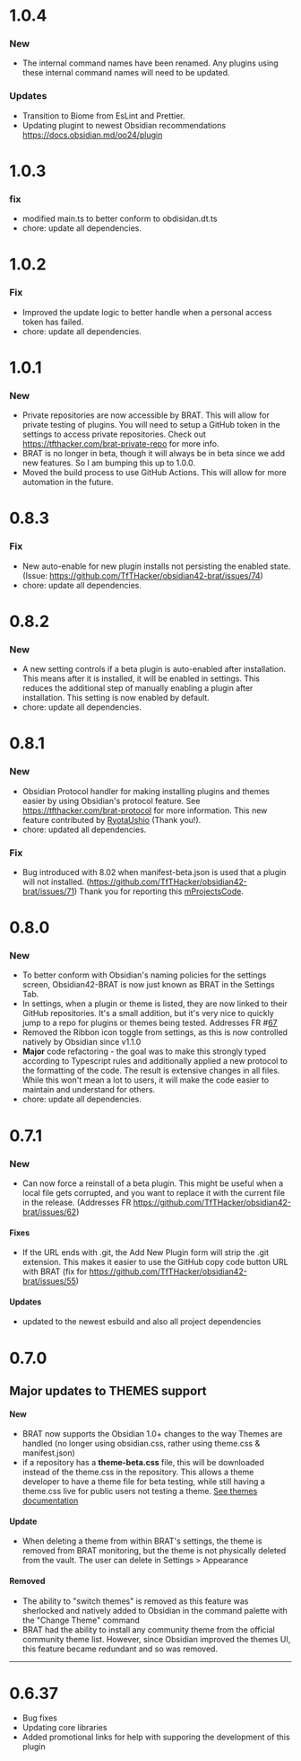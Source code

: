 # 1.0.4

### New
- The internal command names have been renamed. Any plugins using these internal command names will need to be updated.

### Updates
- Transition to Biome from EsLint and Prettier.
- Updating plugint to newest Obsidian recommendations https://docs.obsidian.md/oo24/plugin


# 1.0.3

### fix

- modified main.ts to better conform to obdisidan.dt.ts
- chore: update all dependencies.

# 1.0.2

### Fix

- Improved the update logic to better handle when a personal access token has failed.
- chore: update all dependencies.

# 1.0.1

### New

- Private repositories are now accessible by BRAT. This will allow for private testing of plugins. You will need to setup a GitHub token in the settings to access private repositories. Check out https://tfthacker.com/brat-private-repo for more info.
- BRAT is no longer in beta, though it will always be in beta since we add new features. So I am bumping this up to 1.0.0.
- Moved the build process to use GitHub Actions. This will allow for more automation in the future.

# 0.8.3

### Fix

- New auto-enable for new plugin installs not persisting the enabled state. (Issue: https://github.com/TfTHacker/obsidian42-brat/issues/74)
- chore: update all dependencies.

# 0.8.2

### New

- A new setting controls if a beta plugin is auto-enabled after installation. This means after it is installed, it will be enabled in settings. This reduces the additional step of manually enabling a plugin after installation. This setting is now enabled by default.
- chore: update all dependencies.

# 0.8.1

### New

- Obsidian Protocol handler for making installing plugins and themes easier by using Obsidian's protocol feature. See https://tfthacker.com/brat-protocol for more information.
  This new feature contributed by [RyotaUshio](https://github.com/RyotaUshio) (Thank you!).
- chore: updated all dependencies.

### Fix

- Bug introduced with 8.02 when manifest-beta.json is used that a plugin will not installed. (https://github.com/TfTHacker/obsidian42-brat/issues/71) Thank you for reporting this [mProjectsCode](https://github.com/mProjectsCode).

# 0.8.0

### New

- To better conform with Obsidian's naming policies for the settings screen, Obsidian42-BRAT is now just known as BRAT in the Settings Tab.
- In settings, when a plugin or theme is listed, they are now linked to their GitHub repositories. It's a small addition, but it's very nice to quickly jump to a repo for plugins or themes being tested. Addresses FR #[67](https://github.com/TfTHacker/obsidian42-brat/issues/67)
- Removed the Ribbon icon toggle from settings, as this is now controlled natively by Obsidian since v1.1.0
- **Major** code refactoring - the goal was to make this strongly typed according to Typescript rules and additionally applied a new protocol to the formatting of the code. The result is extensive changes in all files. While this won't mean a lot to users, it will make the code easier to maintain and understand for others.
- chore: update all dependencies.

# 0.7.1

### New

- Can now force a reinstall of a beta plugin. This might be useful when a local file gets corrupted, and you want to replace it with the current file in the release. (Addresses FR https://github.com/TfTHacker/obsidian42-brat/issues/62)

#### Fixes

- If the URL ends with .git, the Add New Plugin form will strip the .git extension. This makes it easier to use the GitHub copy code button URL with BRAT (fix for https://github.com/TfTHacker/obsidian42-brat/issues/55)

#### Updates

- updated to the newest esbuild and also all project dependencies

# 0.7.0

## Major updates to **THEMES** support

#### New

- BRAT now supports the Obsidian 1.0+ changes to the way Themes are handled (no longer using obsidian.css, rather using theme.css & manifest.json)
- if a repository has a **theme-beta.css** file, this will be downloaded instead of the theme.css in the repository. This allows a theme developer to have a theme file for beta testing, while still having a theme.css live for public users not testing a theme. [See themes documentation](help/themes.md)

#### Update

- When deleting a theme from within BRAT's settings, the theme is removed from BRAT monitoring, but the theme is not physically deleted from the vault. The user can delete in Settings > Appearance

#### Removed

- The ability to "switch themes" is removed as this feature was sherlocked and natively added to Obsidian in the command palette with the "Change Theme" command
- BRAT had the ability to install any community theme from the official community theme list. However, since Obsidian improved the themes UI, this feature became redundant and so was removed.

---

# 0.6.37

- Bug fixes
- Updating core libraries
- Added promotional links for help with supporing the development of this plugin
